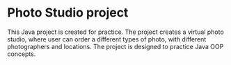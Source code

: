 <h1>Photo Studio project</h1>

This Java project is created for practice. 
The project creates a virtual photo studio, where user can order a different types of photo, with different photographers and locations.
The project is designed to practice Java OOP concepts.